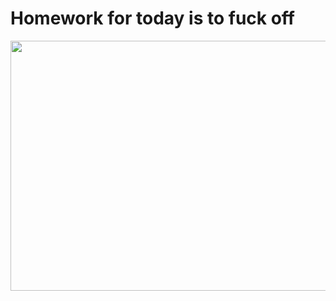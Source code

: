 # Homework for today is to fuck off

<p align="center">
<img src="https://tenor.com/btLef.gif"  style="height:400px; width:1000px;"/>
</p>
